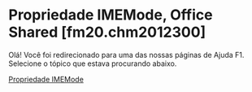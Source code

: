 
# Propriedade IMEMode, Office Shared [fm20.chm2012300]

Olá! Você foi redirecionado para uma das nossas páginas de Ajuda F1. Selecione o tópico que estava procurando abaixo.

[Propriedade IMEMode](http://msdn.microsoft.com/library/b47dd67c-f058-ad85-97ae-17efe46875ed%28Office.15%29.aspx)
